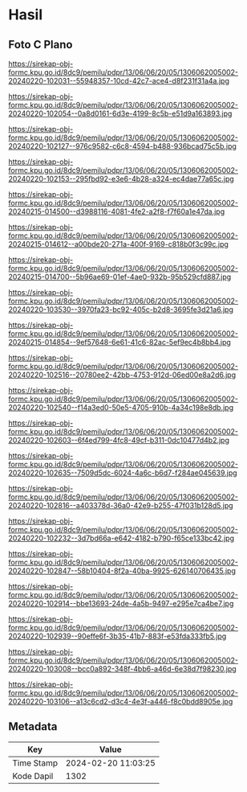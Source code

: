 # Hasil

## Foto C Plano

https://sirekap-obj-formc.kpu.go.id/8dc9/pemilu/pdpr/13/06/06/20/05/1306062005002-20240220-102031--55948357-10cd-42c7-ace4-d8f231f31a4a.jpg

https://sirekap-obj-formc.kpu.go.id/8dc9/pemilu/pdpr/13/06/06/20/05/1306062005002-20240220-102054--0a8d0161-6d3e-4199-8c5b-e51d9a163893.jpg

https://sirekap-obj-formc.kpu.go.id/8dc9/pemilu/pdpr/13/06/06/20/05/1306062005002-20240220-102127--976c9582-c6c8-4594-b488-936bcad75c5b.jpg

https://sirekap-obj-formc.kpu.go.id/8dc9/pemilu/pdpr/13/06/06/20/05/1306062005002-20240220-102153--295fbd92-e3e6-4b28-a324-ec4dae77a65c.jpg

https://sirekap-obj-formc.kpu.go.id/8dc9/pemilu/pdpr/13/06/06/20/05/1306062005002-20240215-014500--d3988116-4081-4fe2-a2f8-f7f60a1e47da.jpg

https://sirekap-obj-formc.kpu.go.id/8dc9/pemilu/pdpr/13/06/06/20/05/1306062005002-20240215-014612--a00bde20-271a-400f-9169-c818b0f3c99c.jpg

https://sirekap-obj-formc.kpu.go.id/8dc9/pemilu/pdpr/13/06/06/20/05/1306062005002-20240215-014700--5b96ae69-01ef-4ae0-932b-95b529cfd887.jpg

https://sirekap-obj-formc.kpu.go.id/8dc9/pemilu/pdpr/13/06/06/20/05/1306062005002-20240220-103530--3970fa23-bc92-405c-b2d8-3695fe3d21a6.jpg

https://sirekap-obj-formc.kpu.go.id/8dc9/pemilu/pdpr/13/06/06/20/05/1306062005002-20240215-014854--9ef57648-6e61-41c6-82ac-5ef9ec4b8bb4.jpg

https://sirekap-obj-formc.kpu.go.id/8dc9/pemilu/pdpr/13/06/06/20/05/1306062005002-20240220-102516--20780ee2-42bb-4753-912d-06ed00e8a2d6.jpg

https://sirekap-obj-formc.kpu.go.id/8dc9/pemilu/pdpr/13/06/06/20/05/1306062005002-20240220-102540--f14a3ed0-50e5-4705-910b-4a34c198e8db.jpg

https://sirekap-obj-formc.kpu.go.id/8dc9/pemilu/pdpr/13/06/06/20/05/1306062005002-20240220-102603--6f4ed799-4fc8-49cf-b311-0dc10477d4b2.jpg

https://sirekap-obj-formc.kpu.go.id/8dc9/pemilu/pdpr/13/06/06/20/05/1306062005002-20240220-102635--7509d5dc-6024-4a6c-b6d7-f284ae045639.jpg

https://sirekap-obj-formc.kpu.go.id/8dc9/pemilu/pdpr/13/06/06/20/05/1306062005002-20240220-102816--a403378d-36a0-42e9-b255-47f031b128d5.jpg

https://sirekap-obj-formc.kpu.go.id/8dc9/pemilu/pdpr/13/06/06/20/05/1306062005002-20240220-102232--3d7bd66a-e642-4182-b790-f65ce133bc42.jpg

https://sirekap-obj-formc.kpu.go.id/8dc9/pemilu/pdpr/13/06/06/20/05/1306062005002-20240220-102847--58b10404-8f2a-40ba-9925-626140706435.jpg

https://sirekap-obj-formc.kpu.go.id/8dc9/pemilu/pdpr/13/06/06/20/05/1306062005002-20240220-102914--bbe13693-24de-4a5b-9497-e295e7ca4be7.jpg

https://sirekap-obj-formc.kpu.go.id/8dc9/pemilu/pdpr/13/06/06/20/05/1306062005002-20240220-102939--90effe6f-3b35-41b7-883f-e53fda333fb5.jpg

https://sirekap-obj-formc.kpu.go.id/8dc9/pemilu/pdpr/13/06/06/20/05/1306062005002-20240220-103008--bcc0a892-348f-4bb6-a46d-6e38d7f98230.jpg

https://sirekap-obj-formc.kpu.go.id/8dc9/pemilu/pdpr/13/06/06/20/05/1306062005002-20240220-103106--a13c6cd2-d3c4-4e3f-a446-f8c0bdd8905e.jpg


## Metadata

| Key        | Value               |
| ---------- | ------------------- |
| Time Stamp | 2024-02-20 11:03:25 |
| Kode Dapil | 1302                |




